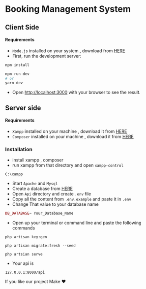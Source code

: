 # Booking Management System

## Client Side

#### Requirements

- `Node.js` installed on your system , download from [HERE](https://nodejs.org/dist/v18.12.1/node-v18.12.1-x64.msi)
- First, run the development server:

```bash
npm install
```

```bash
npm run dev
# or
yarn dev
```

- Open [http://localhost:3000](http://localhost:3000) with your browser to see the result.

## Server side

#### Requirements

- `Xampp` installed on your machine , download it from [HERE](https://sourceforge.net/projects/xampp/files/XAMPP%20Windows/7.4.33/xampp-windows-x64-7.4.33-0-VC15-installer.exe)
- `Composer` installed on your machine , download it from [HERE](https://getcomposer.org/Composer-Setup.exe)

### Installation

- install xampp  , composer
- run xampp from that directory and open `xampp-control`

```console
C:\xampp
```

- Start `Apache` and `Mysql`
- Create a database from [HERE](http://localhost/phpmyadmin/index.php?route=/server/databases)
- Open `Api` directory and create `.env` file
- Copy all the content from `.env.example` and paste it in `.env`
- Change That value to your database name

```php
DB_DATABASE= Your_Database_Name
```

- Open up your terminal or command line and paste the following commands

```console
php artisan key:gen
```

```console
php artisan migrate:fresh --seed
```

```console
php artsian serve
```

- Your api is

```console
127.0.0.1:8000/api
```

If you like our project Make ❤
